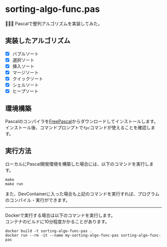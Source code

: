 # sorting-algo-func.pas

🐹🐹🐹 Pascalで整列アルゴリズムを実装してみた。  

## 実装したアルゴリズム

- [x] バブルソート
- [x] 選択ソート
- [x] 挿入ソート
- [x] マージソート
- [x] クイックソート
- [x] シェルソート
- [x] ヒープソート

## 環境構築

Pascalのコンパイラを[FreePascal](https://www.freepascal.org/download.html)からダウンロードしてインストールします。  
インストール後、コマンドプロンプトで`fpc`コマンドが使えることを確認します。  

## 実行方法

ローカルにPascal開発環境を構築した場合には、以下のコマンドを実行します。  

```shell
make
make run
```

また、DevContainerに入った場合も上記のコマンドを実行すれば、プログラムのコンパイル・実行ができます。  

---

Dockerで実行する場合は以下のコマンドを実行します。  
コンテナのビルドに10分程度かかることがあります。  

```shell
docker build -t sorting-algo-func-pas .
docker run --rm -it --name my-sorting-algo-func-pas sorting-algo-func-pas
```
